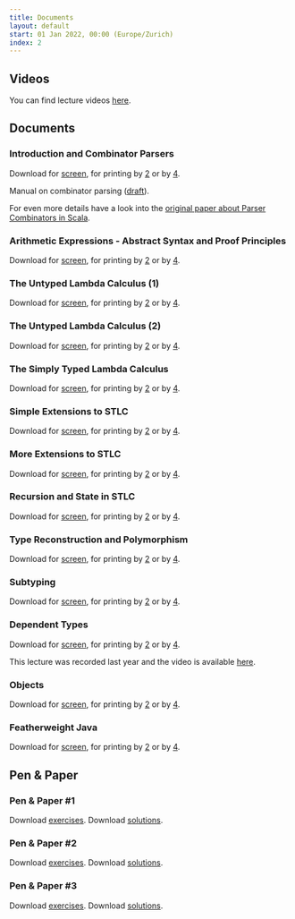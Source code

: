 ```yaml
---
title: Documents
layout: default
start: 01 Jan 2022, 00:00 (Europe/Zurich)
index: 2
---
```


## Videos

You can find lecture videos [here](https://tube.switch.ch/channels/1c35e229?order=oldest-first&view=list&return_to=).

## Documents


  
### Introduction and Combinator Parsers

Download for [screen](slides/week01.pdf),
for printing by [2](slides/week01-1x2.pdf)
or by [4](slides/week01-2x2.pdf).

    
Manual on combinator parsing ([draft](slides/combinator_parsing.pdf)).

For even more details have a look into the [original paper about Parser Combinators in Scala](https://lirias.kuleuven.be/bitstream/123456789/164870/1/CW491.pdf).
    
    
  

  
### Arithmetic Expressions - Abstract Syntax and Proof Principles

Download for [screen](slides/week02.pdf),
for printing by [2](slides/week02-1x2.pdf)
or by [4](slides/week02-2x2.pdf).

    
    
  

  
### The Untyped Lambda Calculus (1)

Download for [screen](slides/week03.pdf),
for printing by [2](slides/week03-1x2.pdf)
or by [4](slides/week03-2x2.pdf).

    
    
  

  
### The Untyped Lambda Calculus (2)

Download for [screen](slides/week04.pdf),
for printing by [2](slides/week04-1x2.pdf)
or by [4](slides/week04-2x2.pdf).

    
    
  

  
### The Simply Typed Lambda Calculus

Download for [screen](slides/week05.pdf),
for printing by [2](slides/week05-1x2.pdf)
or by [4](slides/week05-2x2.pdf).

    
    
  

  
### Simple Extensions to STLC

Download for [screen](slides/week06.pdf),
for printing by [2](slides/week06-1x2.pdf)
or by [4](slides/week06-2x2.pdf).

    
    
  

  
### More Extensions to STLC

Download for [screen](slides/week07.pdf),
for printing by [2](slides/week07-1x2.pdf)
or by [4](slides/week07-2x2.pdf).

    
    
  

  
### Recursion and State in STLC

Download for [screen](slides/week08.pdf),
for printing by [2](slides/week08-1x2.pdf)
or by [4](slides/week08-2x2.pdf).

    
    
  

  
### Type Reconstruction and Polymorphism

Download for [screen](slides/week09.pdf),
for printing by [2](slides/week09-1x2.pdf)
or by [4](slides/week09-2x2.pdf).

    
    
  

  
### Subtyping

Download for [screen](slides/week10.pdf),
for printing by [2](slides/week10-1x2.pdf)
or by [4](slides/week10-2x2.pdf).

    
    
  

  
### Dependent Types

Download for [screen](slides/week11.pdf),
for printing by [2](slides/week11-1x2.pdf)
or by [4](slides/week11-2x2.pdf).

    
    
This lecture was recorded last year and the video is available [here](https://tube.switch.ch/videos/75be0240).
    
  

  
### Objects

Download for [screen](slides/week12.pdf),
for printing by [2](slides/week12-1x2.pdf)
or by [4](slides/week12-2x2.pdf).

    
    
  

  
### Featherweight Java

Download for [screen](slides/week13.pdf),
for printing by [2](slides/week13-1x2.pdf)
or by [4](slides/week13-2x2.pdf).

    
    
  


<!--
Note: The headings below are separate, because the corresponding PDFs aren't
actually generated by the code in the repo, they are PDFs in the slides/external
directory.
-->

<!--
### Foundations of Scala

Download for [screen](slides/week14.pdf).

### Foundations of Scala (contd.)

Download for [screen](slides/week14.pdf).
-->

## Pen & Paper

### Pen & Paper #1

Download [exercises](slides/penpaper-midterm2016-1.pdf).
Download [solutions](slides/penpaper-midterm-1-sol.pdf).

### Pen & Paper #2

Download [exercises](slides/penpaper-midterm2021-3.pdf).
Download [solutions](slides/penpaper-midterm2021-3-sol.pdf).

### Pen & Paper #3

Download [exercises](slides/penpaper-exercises-2022-3.pdf).
Download [solutions](slides/penpaper-exercises-2022-3-sol.pdf).

<!--
Download [solutions](slides/penpaper-final-2-sol.pdf).

### Pen & Paper #4

Download [exercises](slides/penpaper-final-1.pdf).
Download [solutions](slides/penpaper-final-1-sol.pdf).
-->